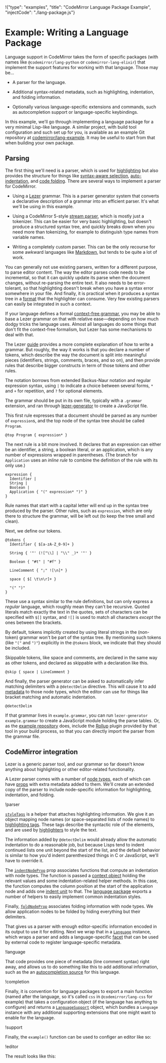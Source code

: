 !{"type": "examples", "title": "CodeMirror Language Package Example", "injectCode": "./lang-package.js"}

# Example: Writing a Language Package

Language support in CodeMirror takes the form of specific packages
(with names like `@codemirror/lang-python` or
`codemirror-lang-elixir`) that implement the support features for
working with that language. Those may be...

 * A parser for the language.

 * Additional syntax-related metadata, such as highlighting,
   indentation, and folding information.

 * Optionally various language-specific extensions and commands, such
   as autocompletion support or language-specific keybindings.

In this example, we'll go through implementing a language package for
a very minimal Lisp-like language. A similar project, with build tool
configuration and such set up for you, is available as an example Git
repository at
[codemirror/lang-example](https://github.com/codemirror/lang-example).
It may be useful to start from that when building your own package.

## Parsing

The first thing we'll need is a parser, which is used for
[highlighting](##language.HighlightStyle) but also provides the
structure for things like [syntax-aware
selection](##commands.selectParentSyntax),
[auto-indentation](##commands.insertNewlineAndIndent), and [code
folding](##h_folding). There are several ways to implement a parser
for CodeMirror.

 * Using a [Lezer](https://lezer.codemirror.net) grammar. This is a
   parser generator system that converts a declarative description of
   a grammar into an efficient parser. It's what we'll be using in
   this example.

 * Using a CodeMirror 5-style [stream
   parser](##language.StreamParser), which is mostly just a tokenizer.
   This can be easier for very basic highlighting, but doesn't produce
   a structured syntax tree, and quickly breaks down when you need
   more than tokenizing, for example to distinguish type names from
   variable names.

 * Writing a completely custom parser. This can be the only recourse
   for some awkward languages like
   [Markdown](https://github.com/codemirror/lang-markdown), but tends
   to be quite a lot of work.

You can generally not use existing parsers, written for a different
purpose, to parse editor content. The way the editor parses code needs
to be incremental, so that it can quickly update its parse when the
document changes, without re-parsing the entire text. It also needs to
be error-tolerant, so that highlighting doesn't break when you have a
syntax error somewhere in your file. And finally, it is practical when
it produces a syntax tree in a
[format](https://lezer.codemirror.net/docs/ref/#common.Tree) that the
highlighter can consume. Very few existing parsers can easily be
integrated in such a context.

If your language defines a formal [context-free
grammar](https://en.wikipedia.org/wiki/Context-free_language), you may
be able to base a Lezer grammar on that with relative ease—depending
on how much dodgy tricks the language uses. Almost all languages do
some things that don't fit the context-free formalism, but Lezer has
some mechanisms to deal with that.

The Lezer
[guide](https://lezer.codemirror.net/docs/guide/#writing-a-grammar)
provides a more complete explanation of how to write a grammar. But
roughly, the way it works is that you declare a number of tokens,
which describe the way the document is split into meaningful pieces
(identifiers, strings, comments, braces, and so on), and then provide
rules that describe bigger constructs in term of those tokens and
other rules.

The notation borrows from extended Backus-Naur notation and regular
expression syntax, using `|` to indicate a choice between several
forms, `*` and `+` for repetition, and `?` for optional elements.

The grammar should be put in its own file, typically with a `.grammar`
extension, and ran through
[lezer-generator](https://lezer.codemirror.net/docs/guide/#building-a-grammar)
to create a JavaScript file.

This first rule expresses that a document should be parsed as any
number of `expression`s, and the top node of the syntax tree should be
called `Program`.

```lezer
@top Program { expression* }
```

The next rule is a bit more involved. It declares that an expression
can either be an identifier, a string, a boolean literal, or an
application, which is any number of expressions wrapped in
parentheses. (The branch for `Application` uses an _inline rule_ to
combine the definition of the rule with its only use.)

```lezer
expression {
  Identifier |
  String |
  Boolean |
  Application { "(" expression* ")" }
}
```

Rule names that start with a capital letter will end up in the syntax
tree produced by the parser. Other rules, such as `expression`, which
are only there to structure the grammar, will be left out (to keep the
tree small and clean).

Next, we define our tokens.

```lezer
@tokens {
  Identifier { $[a-zA-Z_0-9]+ }

  String { '"' (!["\\] | "\\" _)* '"' }

  Boolean { "#t" | "#f" }

  LineComment { ";" ![\n]* }

  space { $[ \t\n\r]+ }

  "(" ")"
}
```

These use a syntax similar to the rule definitions, but can only
express a _regular_ language, which roughly mean they can't be
recursive. Quoted literals match exactly the text in the quotes, sets
of characters can be specified with `$[]` syntax, and `![]` is used to
match all characters _except_ the ones between the brackets.

By default, tokens implicitly created by using literal strings in the
(non-token) grammar won't be part of the syntax tree. By mentioning
such tokens (like `"("` and `")"`) explicitly in the `@tokens` block,
we indicate that they should be included.

Skippable tokens, like space and comments, are declared in the same
way as other tokens, and declared as skippable with a declaration like
this.

```lezer
@skip { space | LineComment }
```

And finally, the parser generator can be asked to automatically infer
matching delimiters with a `@detectDelim` directive. This will cause
it to add
[metadata](https://lezer.codemirror.net/docs/ref/#tree.NodeProp^closedBy)
to those node types, which the editor can use for things like bracket
matching and automatic indentation.

```lezer
@detectDelim
```

If that grammar lives in `example.grammar`, you can run
`lezer-generator example.grammar` to create a JavaScript module
holding the parse tables. Or, as the [example
repository](https://github.com/codemirror/lang-example) does, include
the [Rollup](https://rollupjs.org/) plugin provided by that tool in
your build process, so that you can directly import the parser from
the grammar file.

## CodeMirror integration

Lezer is a generic parser tool, and our grammar so far doesn't know
anything about highlighting or other editor-related functionality.

A Lezer parser comes with a number of [node
types](https://lezer.codemirror.net/docs/ref/#common.NodeType), each of
which can have
[props](https://lezer.codemirror.net/docs/ref/#common.NodeProp) with
extra metadata added to them. We'll create an extended copy of the
parser to include node-specific information for highlighting,
indentation, and folding.

!parser

[`styleTags`](https://lezer.codemirror.net/docs/ref/#highlight.styleTags)
is a helper that attaches highlighting information. We give it an
object mapping node names (or space-separated lists of node names) to
[highlighting
tags](https://lezer.codemirror.net/docs/ref/#highlight.tags). These
tags describe the syntactic role of the elements, and are used by
[highlighters](##language.HighlightStyle) to style the text.

The information added by `@detectDelim` would already allow the
automatic indentation to do a reasonable job, but because Lisps tend
to indent continued lists one unit beyond the start of the list, and
the default behavior is similar to how you'd indent parenthesized
things in C or JavaScript, we'll have to override it.

The [`indentNodeProp`](##language.indentNodeProp) prop associates
functions that compute an indentation with node types. The function is
passed a [context object](##language.TreeIndentContext) holding the
relevant values and some indentation-related helper methods. In this
case, the function computes the column position at the start of the
application node and adds one [indent unit](##language.indentUnit) to
that. The [language package](##language) exports a number of helpers
to easily implement common indentation styles.

Finally, [`foldNodeProp`](##language.foldNodeProp) associates folding
information with node types. We allow application nodes to be folded
by hiding everything but their delimiters.

That gives us a parser with enough editor-specific information encoded
in its output to use it for editing. Next we wrap that in a
[`Language`](##language.Language) instance, which wraps a parser and
adds a language-specific [facet](##state.Facet) that can be used by
external code to register language-specific metadata.

!language

That code provides one piece of metadata (line comment syntax) right
away, and allows us to do something like this to add additional
information, such as the an [autocompletion
source](##autocomplete.CompletionSource) for this language.

!completion

Finally, it is convention for language packages to export a main
function (named after the language, so it's called `css` in
`@codemirror/lang-css` for example) that takes a configuration object
(if the language has anything to configure) and returns a
[`LanguageSupport`](##language.LanguageSupport) object, which bundles
a `Language` instance with any additional supporting extensions that
one might want to enable for the language.

!support

Finally, the `example()` function can be used to configer an editor like so:

!editor

The result looks like this:

<div id=editor></div>
<script defer src="../../codemirror.js"></script>
<script defer src="index.js"></script>

